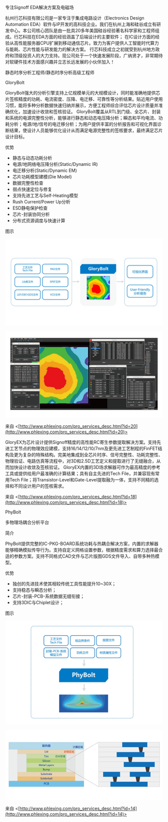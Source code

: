 专注Signoff EDA解决方案及电磁场

杭州行芯科技有限公司是一家专注于集成电路设计（Electronics Design Automation EDA）软件与IP开发的高科技企业。我们在杭州上海和硅谷成立有研发中心。本公司核心团队是由一批具20多年美国硅谷经验著名科学家和工程师组成。行芯科技在EDA方面的经验涵盖了后端设计的主要软件； 在IC设计方面的经验从高性能服务器CPU扩展到移动通信芯片。致力为客户提供人工智能时代算力与能耗、芯片性能与研发能力的解决方案。 行芯科技成立之初就受到杭州地方政府和顶级投资人的大力支持。现公司处于一个快速发展阶段，广纳贤才，非常期待对软硬件技术方面感兴趣并立志长远发展的小伙伴加入！

静态时序分析工程师/静态时序分析高级工程师

GloryBolt

GloryBolt强大的分析引擎支持上亿规模单元的大规模设计，同时能准确地提供芯片签核精度的功耗、电流密度、压降、电迁移、可靠性等分析结果。贴近用户使用习惯，能将多种分析数据快速归纳并展示，方便工程师综合评估芯片设计质量并准确优化，加速设计收敛和签核验证。 GloryBolt覆盖从RTL到门级、全芯片、封装和系统的电源完整性分析，能够进行静态和动态电压降分析；瞬态和平均电流、功耗分析；电源/地/信号的电迁移分析；为用户提供丰富的分析报告和可视化界面诊断结果，使设计人员能够优化设计从而满足电源完整性的签核要求，最终满足芯片设计目标。

优势

- 静态与动态功耗分析
- 电源/地网络电压降分析(Static/Dynamic IR)
- 电迁移分析(Static/Dynamic EM)
- 芯片功耗模型建模(Die Model)
- 数据完整性检查
- 弱点快速定位与修复
- 支持先进工艺与Self-Heating模型
- Rush Current/Power Up分析
- ESD静电保护检查
- 芯片-封装协同分析
- 分布式资源调度与快速计算

图示

![行芯科技](docs/EDA/EDA%E4%BC%81%E4%B8%9A/%E5%85%AC%E5%8F%B8/attachments/%E6%9D%AD%E5%B7%9E%E8%A1%8C%E8%8A%AF%E7%A7%91%E6%8A%80%E6%9C%89%E9%99%90%E5%85%AC%E5%8F%B8/8a4d180fc085f0fd97dbcd31aca6187e_MD5.jpg)

![行芯科技](docs/EDA/EDA%E4%BC%81%E4%B8%9A/%E5%85%AC%E5%8F%B8/attachments/%E6%9D%AD%E5%B7%9E%E8%A1%8C%E8%8A%AF%E7%A7%91%E6%8A%80%E6%9C%89%E9%99%90%E5%85%AC%E5%8F%B8/4745d0b3356c870d6eb5b05ff0a40227_MD5.jpg)

来自 <[http://www.phlexing.com/pro_services_desc.html?id=20](http://www.phlexing.com/pro_services_desc.html?id=20)>

GloryEX为芯片设计提供Signoff精度的高性能RC寄生参数提取解决方案。支持先进工艺节点的物理效应建模，支持16/14/12/10/7nm及更先进工艺制程的FinFET结构及更为复杂的特殊结构。完美地集成到全芯片时序、信号完整性、功耗完整性、物理验证、电路仿真等流程中，对3D和2.5D工艺定义和提取进行了无缝融合，从而加快设计收敛及签核验证。 GloryEX内置的3D场求解器可作为最高精度的参考工具或提供给用户最准确的计算结果；具有自主先进的Tech File，并兼容现有常用Tech File；将Transistor-Level和Gate-Level提取融为一体，支持不同精的选择和不同设计用户的签核需求。

来自 <[http://www.phlexing.com/pro_services_desc.html?id=18](http://www.phlexing.com/pro_services_desc.html?id=18)>

PhyBolt

多物理场耦合分析平台

简介

PhyBolt提供完整的IC-PKG-BOARD系统功耗与热耦合解决方案，内置的求解器能够精确模拟传导行为。支持自定义网格设置参数，根据精度需求和算力选择最合适的参数方案。支持不同格式CAD文件与芯片版图GDS文件导入、自带多种热模型。

优势

- 独创的先进技术使其相较传统工具性能提升10~30X；
- 支持稳态与瞬态分析；
- 芯片-封装-PCB-系统数据无缝衔接；
- 支持3DIC与Chiplet设计；

图示

![行芯科技](docs/EDA/EDA%E4%BC%81%E4%B8%9A/%E5%85%AC%E5%8F%B8/attachments/%E6%9D%AD%E5%B7%9E%E8%A1%8C%E8%8A%AF%E7%A7%91%E6%8A%80%E6%9C%89%E9%99%90%E5%85%AC%E5%8F%B8/277bae3f3f9291bf62a5758230a7de8b_MD5.jpg)

![行芯科技](docs/EDA/EDA%E4%BC%81%E4%B8%9A/%E5%85%AC%E5%8F%B8/attachments/%E6%9D%AD%E5%B7%9E%E8%A1%8C%E8%8A%AF%E7%A7%91%E6%8A%80%E6%9C%89%E9%99%90%E5%85%AC%E5%8F%B8/0e3d78c910461cb8ba60335b9706b57d_MD5.jpg)

来自 <[http://www.phlexing.com/pro_services_desc.html?id=14](http://www.phlexing.com/pro_services_desc.html?id=14)>